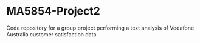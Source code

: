 # MA5854-Project2
Code repository for a group project performing a text analysis of Vodafone Australia customer satisfaction data 
